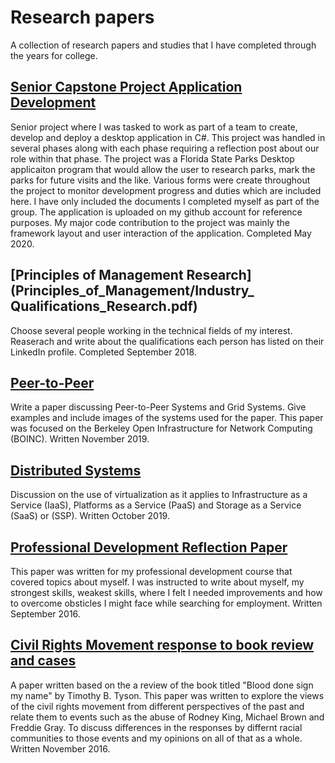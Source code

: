 # Research papers
A collection of research papers and studies that I have completed through the years for college.

## [Senior Capstone Project Application Development](SeniorCapstoneProject)
Senior project where I was tasked to work as part of a team to create, develop and deploy a desktop application in C#. This project was handled in several phases along with each phase requiring a reflection post about our role within that phase. The project was a Florida State Parks Desktop applicaiton program that would allow the user to research parks, mark the parks for future visits and the like. Various forms were create throughout the project to monitor development progress and duties which are included here. I have only included the documents I completed myself as part of the group. The application is uploaded on my github account for reference purposes. My major code contribution to the project was mainly the framework layout and user interaction of the application. Completed May 2020.

## [Principles of Management Research](Principles_of_Management/Industry_ Qualifications_Research.pdf)
Choose several people working in the technical fields of my interest. Reaserach and write about the qualifications each person has listed on their LinkedIn profile. Completed September 2018.

## [Peer-to-Peer](Peer-to-peer/peertopeer.pdf)

Write a paper discussing Peer-to-Peer Systems and Grid Systems. Give examples and include images of the systems used for the paper. This paper was focused on the Berkeley Open Infrastructure for Network Computing (BOINC). Written November 2019.

## [Distributed Systems](DistributedSystems/DistributedSystems.pdf)
Discussion on the use of virtualization as it applies to Infrastructure as a Service (IaaS), Platforms as a Service (PaaS) and Storage as a Service (SaaS) or (SSP). Written October 2019.
## [Professional Development Reflection Paper](ReflectionPaper/Reflection.pdf)
This paper was written for my professional development course that covered topics about myself. I was instructed to write about myself, my strongest skills, weakest skills, where I felt I needed improvements and how to overcome obsticles I might face while searching for employment. Written September 2016.

## [Civil Rights Movement response to book review and cases](CivilRightsMovement/Sugarcoatedcivilrightshistory.pdf)
A paper written based on the a review of the book titled "Blood done sign my name" by Timothy B. Tyson. This paper was written to explore the views of the civil rights movement from different perspectives of the past and relate them to events such as the abuse of Rodney King, Michael Brown and Freddie Gray. To discuss differences in the responses by differnt racial communities to those events and my opinions on all of that as a whole. Written November 2016.

